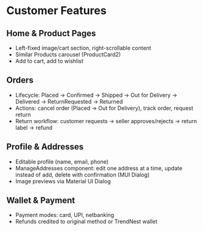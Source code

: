 # Customer Features

## Home & Product Pages
- Left-fixed image/cart section, right-scrollable content
- Similar Products carousel (ProductCard2)
- Add to cart, add to wishlist

## Orders
- Lifecycle: Placed → Confirmed → Shipped → Out for Delivery → Delivered → ReturnRequested → Returned
- Actions: cancel order (Placed → Out for Delivery), track order, request return
- Return workflow: customer requests → seller approves/rejects → return label → refund

## Profile & Addresses
- Editable profile (name, email, phone)
- ManageAddresses component: edit one address at a time, update instead of add, delete with confirmation (MUI Dialog)
- Image previews via Material UI Dialog

## Wallet & Payment
- Payment modes: card, UPI, netbanking
- Refunds credited to original method or TrendNest wallet